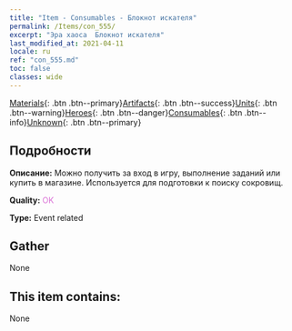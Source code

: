 ```yaml
---
title: "Item - Consumables - Блокнот искателя"
permalink: /Items/con_555/
excerpt: "Эра хаоса  Блокнот искателя"
last_modified_at: 2021-04-11
locale: ru
ref: "con_555.md"
toc: false
classes: wide
---
```

 [Materials](/ru/Items/){: .btn .btn--primary}[Artifacts](/ru/Items/Artifacts/){: .btn .btn--success}[Units](/ru/Items/Units/){: .btn .btn--warning}[Heroes](/ru/Items/Heroes/){: .btn .btn--danger}[Consumables](/ru/Items/Consumables/){: .btn .btn--info}[Unknown](/ru/Items/Unknown/){: .btn .btn--primary}

## Подробности
 **Описание:** Можно получить за вход в игру, выполнение заданий или купить в магазине. Используется для подготовки к поиску сокровищ.

 **Quality:** <span style="color: #DA70D6">OK</span>

 **Type:** Event related

## Gather

  None

## This item contains:

  None

